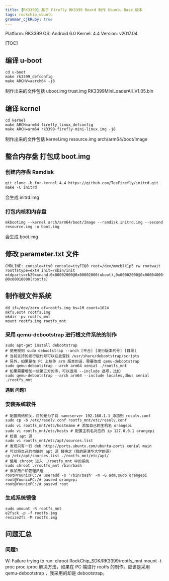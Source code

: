 ```yaml
---
title: [RK3399] 基于 Firefly RK3399 Board 制作 Ubuntu Base 版本
tags: rockchip,ubuntu
grammar_cjkRuby: true
---
```


Platform: RK3399
OS: Android 6.0 
Kernel: 4.4 
Version: v2017.04

[TOC]

## 编译 u-boot
```
cd u-boot
make rk3399_defconfig
make ARCHV=aarch64 -j8
```
制作出来的文件包括 
uboot.img
trust.img
RK3399MiniLoaderAll_V1.05.bin

## 编译 kernel
```
cd kernel
make ARCH=arm64 firefly_linux_defconfig
make ARCH=arm64 rk3399-firefly-mini-linux.img -j8
```
制作出来的文件包括 
kernel.img
resource.img
arch/arm64/boot/Image

## 整合内存盘 打包成 boot.img
### 创建内存盘 Ramdisk
```
git clone -b for-kernel_4.4 https://github.com/TeeFirefly/initrd.git
make -C initrd
```
会生成 initrd.img
### 打包内核和内存盘
```
mkbootimg --kernel arch/arm64/boot/Image --ramdisk initrd.img --second resource.img -o boot.img
```
会生成 boot.img

## 修改 parameter.txt 文件
```
CMDLINE: console=tty0 console=ttyFIQ0 root=/dev/mmcblk1p5 rw rootwait rootfstype=ext4 init=/sbin/init mtdparts=rk29xxnand:0x00002000@0x00002000(uboot),0x00002000@0x00004000(trust),0x00010000@0x00006000(boot),0x00002000@0x00016000(backup),-@0x00018000(rootfs)
```
## 制作根文件系统
```
dd if=/dev/zero of=rootfs.img bs=1M count=1024
mkfs.ext4 rootfs.img
mkdir -pv rootfs_mnt
mount rootfs.img rootfs_mnt
```

### 采用 qemu-debootstrap 进行根文件系统的制作
```
sudo apt-get install debootstrap
# 使用规则 sudo debootstrap --arch [平台] [发行版本代号] [目录]
# 当前支持的发行版代号可以在此查找 /usr/share/debootstrap/scripts
# 另外，如果是在 PC 上制作 arm 版本的话，需要改成 qemu-debootstrap
sudo qemu-debootstrap --arch arm64 xenial ./rootfs_mnt
# 如果需要增加一些第三方的库，可以适用 --include 选项，比如
sudo qemu-debootstrap --arch arm64 --include locales,dbus xenial ./rootfs_mnt
```
**遇到 问题1**

### 安装系统软件
```
# 配置网络相关，目的是为了将 nameserver 192.168.1.1 添加到 resolv.conf
sudo cp -b /etc/resolv.conf rootfs_mnt/etc/resolv.conf
sudo vi rootfs_mnt/etc/hostname # 添加自己的主机名 orangepi
sudo vi rootfs_mnt/etc/hosts # 配置主机名对应的 ip 127.0.0.1 orangepi
# 检查 apt 源
sudo vi rootfs_mnt/etc/apt/sources.list
# 发现只有一行 deb http://ports.ubuntu.com/ubuntu-ports xenial main
# 可以将自己的电脑的 apt 源 替换之（我的是清华大学的源）
cp /etc/apt/sources.list ./rootfs_mnt/etc/apt/
# 使用 chroot 进入 ./rootfs_mnt 中的系统
sudo chroot ./rootfs_mnt /bin/bash
# 添加用户和管理员组
root@YounixPC:/# useradd -s '/bin/bash' -m -G adm,sudo orangepi
root@YounixPC:/# passwd orangepi
root@YounixPC:/# passwd root
```
### 生成系统镜像
```
sudo umount -R rootfs_mnt
e2fsck -p -f rootfs.img
resize2fs -M rootfs.img
```

## 问题汇总
### 问题1
W: Failure trying to run: chroot RockChip_SDK/RK3399/rootfs_mnt mount -t proc proc /proc
解决方法，如果在 PC 端进行 rootfs 的制作。应该是采用 qemu-debootstrap ，我采用的却是 debootstrap。
